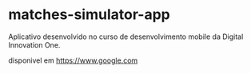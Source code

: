 # matches-simulator-app
Aplicativo desenvolvido no curso de desenvolvimento mobile da Digital Innovation One. 

disponivel em <https://www.google.com> 

